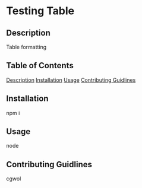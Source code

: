 # Testing Table

## Description 
  Table formatting

## Table of Contents
  
  [Description](#description)
  [Installation](#installation)
  [Usage](#usage)
  [Contributing Guidlines](#contributing-guidlines)

## Installation
  npm i

## Usage
  node

## Contributing Guidlines
  cgwol
  